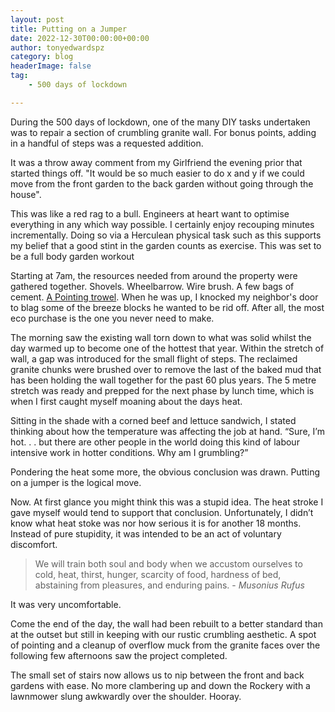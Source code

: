 ```yaml
---
layout: post
title: Putting on a Jumper
date: 2022-12-30T00:00:00+00:00
author: tonyedwardspz
category: blog
headerImage: false
tag: 
    - 500 days of lockdown

---
```


During the 500 days of lockdown, one of the many DIY tasks undertaken was to repair a section of crumbling granite wall. For bonus points, adding in a handful of steps was a requested addition.

It was a throw away comment from my Girlfriend the evening prior that started things off. "It would be so much easier to do x and y if we could move from the front garden to the back garden without going through the house".

This was like a red rag to a bull. Engineers at heart want to optimise everything in any which way possible. I certainly enjoy recouping minutes incrementally. Doing so via a Herculean physical task such as this supports my belief that a good stint in the garden counts as exercise. This was set to be a full body garden workout

Starting at 7am, the resources needed from around the property were gathered together. Shovels. Wheelbarrow. Wire brush. A few bags of cement. [A Pointing trowel](https://www.instagram.com/p/CBvhivHnw8E/). When he was up, I knocked my neighbor's door to blag some of the breeze blocks he wanted to be rid off. After all, the most eco purchase is the one you never need to make.

The morning saw the existing wall torn down to what was solid whilst the day warmed up to become one of the hottest that year. Within the stretch of wall, a gap was introduced for the small flight of steps. The reclaimed granite chunks were brushed over to remove the last of the baked mud that has been holding the wall together for the past 60 plus years. The 5 metre stretch was ready and prepped for the next phase by lunch time, which is when I first caught myself moaning about the days heat.

Sitting in the shade with a corned beef and lettuce sandwich, I stated thinking about how the temperature was affecting the job at hand. “Sure, I’m hot. . . but there are other people in the world doing this kind of labour intensive work in hotter conditions. Why am I grumbling?”

Pondering the heat some more, the obvious conclusion was drawn. Putting on a jumper is the logical move.

Now. At first glance you might think this was a stupid idea. The heat stroke I gave myself would tend to support that conclusion. Unfortunately, I didn’t know what heat stoke was nor how serious it is for another 18 months. Instead of pure stupidity, it was intended to be an act of voluntary discomfort.

> We will train both soul and body when we accustom ourselves to cold, heat, thirst, hunger, scarcity of food, hardness of bed, abstaining from pleasures, and enduring pains. - *Musonius Rufus*

It was very uncomfortable.

Come the end of the day, the wall had been rebuilt to a better standard than at the outset but still in keeping with our rustic crumbling aesthetic. A spot of pointing and a cleanup of overflow muck from the granite faces over the following few afternoons saw the project completed. 

The small set of stairs now allows us to nip between the front and back gardens with ease. No more clambering up and down the Rockery with a lawnmower slung awkwardly over the shoulder. Hooray.
